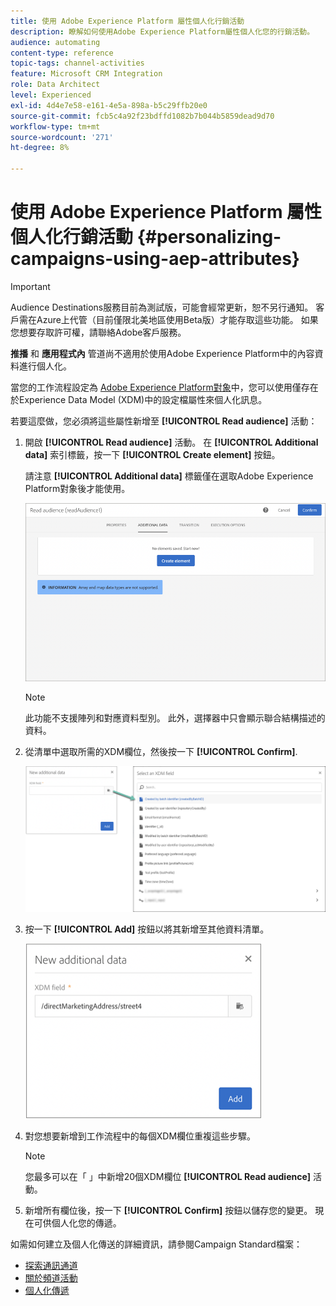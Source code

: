```yaml
---
title: 使用 Adobe Experience Platform 屬性個人化行銷活動
description: 瞭解如何使用Adobe Experience Platform屬性個人化您的行銷活動。
audience: automating
content-type: reference
topic-tags: channel-activities
feature: Microsoft CRM Integration
role: Data Architect
level: Experienced
exl-id: 4d4e7e58-e161-4e5a-898a-b5c29ffb20e0
source-git-commit: fcb5c4a92f23bdffd1082b7b044b5859dead9d70
workflow-type: tm+mt
source-wordcount: '271'
ht-degree: 8%

---
```


# 使用 Adobe Experience Platform 屬性個人化行銷活動 {#personalizing-campaigns-using-aep-attributes}

>[!IMPORTANT]
>
>Audience Destinations服務目前為測試版，可能會經常更新，恕不另行通知。 客戶需在Azure上代管（目前僅限北美地區使用Beta版）才能存取這些功能。 如果您想要存取許可權，請聯絡Adobe客戶服務。
>
>**推播** 和 **應用程式內** 管道尚不適用於使用Adobe Experience Platform中的內容資料進行個人化。

當您的工作流程設定為 [Adobe Experience Platform對象](../../integrating/using/aep-about-audience-destinations-service.md)中，您可以使用僅存在於Experience Data Model (XDM)中的設定檔屬性來個人化訊息。

若要這麼做，您必須將這些屬性新增至 **[!UICONTROL Read audience]** 活動：

1. 開啟 **[!UICONTROL Read audience]** 活動。 在 **[!UICONTROL Additional data]** 索引標籤，按一下 **[!UICONTROL Create element]** 按鈕。

   請注意 **[!UICONTROL Additional data]** 標籤僅在選取Adobe Experience Platform對象後才能使用。

   ![](assets/aep_wkf_readaudience_attributes.png)

   >[!NOTE]
   >
   >此功能不支援陣列和對應資料型別。 此外，選擇器中只會顯示聯合結構描述的資料。

1. 從清單中選取所需的XDM欄位，然後按一下 **[!UICONTROL Confirm]**.

   ![](assets/aep_wkf_readaudience_perso1.png)

1. 按一下 **[!UICONTROL Add]** 按鈕以將其新增至其他資料清單。

   ![](assets/aep_wkf_readaudience_perso3.png)

1. 對您想要新增到工作流程中的每個XDM欄位重複這些步驟。

   >[!NOTE]
   >
   >您最多可以在「 」中新增20個XDM欄位 **[!UICONTROL Read audience]** 活動。

1. 新增所有欄位後，按一下 **[!UICONTROL Confirm]** 按鈕以儲存您的變更。 現在可供個人化您的傳遞。

如需如何建立及個人化傳送的詳細資訊，請參閱Campaign Standard檔案：

* [探索通訊通道](../../channels/using/get-started-communication-channels.md)
* [關於頻道活動](../../automating/using/about-channel-activities.md)
* [個人化傳遞](../../designing/using/personalization.md)
